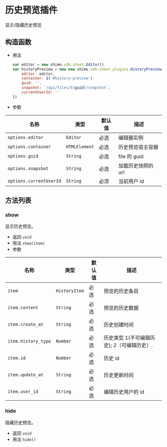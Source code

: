 # 历史预览插件
  显示/隐藏历史预览


## 构造函数

* 用法

  ```js
  var editor = new shimo.sdk.sheet.Editor()
  var historyPreview = new new shimo.sdk.sheet.plugins.HistoryPreview({
      editor: editor,
      container: $('#history-preview')
      guid: '',
      snapshot: `/api/files/${guid}/snapshot`,
      currentUserId: ''
  })
  ```


* 参数

| 名称               | 类型      | 默认值  | 描述             |
| ------------------ | --------- | ------- | ---------------- |
| `options.editor` | `Editor` | 必选 | 编辑器实例 |
| `options.container` | `HTMLElement` | 必选 | 历史预览宿主容器 |
| `options.guid` | `String` | 必选 | file 的 guid |
| `options.snapshot` | `String` | 必选 | 加载历史快照的 url |
| `options.currentUserId` | `String` | 必须 | 当前用户 id |


## 方法列表

### show

显示历史预览。

* 返回 `void`
* 用法 `show(item)`
* 参数

| 名称                | 类型          | 默认值 | 描述         |
| ------------------- | ------------- | ------ | ------------ |
| `item`   | `HistoryItem`      | 必选     | 预览的历史条目  |
| `item.content`   | `String`      | 必选     | 预览的历史数据  |
| `item.create_at`   | `String`      | 必选     | 历史创建时间  |
| `item.history_type`   | `Number`      | 必选     | 历史类型 1(不可编辑历史); 2（可编辑历史）.   |
| `item.id`   | `Number`      | 必选     | 历史 id  |
| `item.update_at`   | `String`      | 必选     | 历史更新时间  |
| `item.user_id`   | `String`      | 必选     | 编辑历史用户的 id  |


### hide

隐藏历史预览。

* 返回 `void`
* 用法 `hide()`

